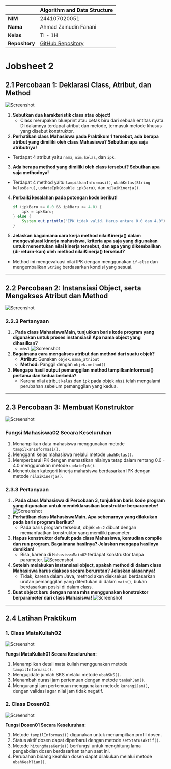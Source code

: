 |  | Algorithm and Data Structure |
|--|--|
| **NIM** |  244107020051 |
| **Nama** |  Ahmad Zainudin Fanani |
| **Kelas** | TI - 1H |
| **Repository** | [GitHub Repository](https://github.com/Ahmad-Zainudin-Fanani/ALSD_1) |

# Jobsheet 2

## 2.1 Percobaan 1: Deklarasi Class, Atribut, dan Method

![Screenshot](img/error.png)

1. **Sebutkan dua karakteristik class atau object!**
   - Class merupakan blueprint atau cetak biru dari sebuah entitas nyata. Di dalamnya terdapat atribut dan metode, termasuk metode khusus yang disebut konstruktor.
2. **Perhatikan class Mahasiswa pada Praktikum 1 tersebut, ada berapa atribut yang dimiliki oleh class Mahasiswa? Sebutkan apa saja atributnya!**
- Terdapat 4 atribut yaitu `nama`, `nim`, `kelas`, dan `ipk`.
3. **Ada berapa method yang dimiliki oleh class tersebut? Sebutkan apa saja methodnya!**
- Terdapat 4 method yaitu `tampilkanInformasi()`, `ubahKelas(String kelasBaru)`, `updateIpk(double ipkBaru)`, dan `nilaiKinerja()`.
4. **Perbaiki kesalahan pada potongan kode berikut!**
   ```java
   if (ipkBaru >= 0.0 && ipkBaru <= 4.0) {
       ipk = ipkBaru;
   } else {
       System.out.println("IPK tidak valid. Harus antara 0.0 dan 4.0");
   }
   ```
5. **Jelaskan bagaimana cara kerja method nilaiKinerja() dalam mengevaluasi kinerja mahasiswa, kriteria apa saja yang digunakan untuk menentukan nilai kinerja tersebut, dan apa yang dikembalikan (di-return-kan) oleh method nilaiKinerja() tersebut?**
- Method ini mengevaluasi nilai IPK dengan menggunakan `if-else` dan mengembalikan `String` berdasarkan kondisi yang sesuai.

---

## 2.2 Percobaan 2: Instansiasi Object, serta Mengakses Atribut dan Method

![Screenshot](img/2.png)

### **2.2.3 Pertanyaan**
1. **. Pada class MahasiswaMain, tunjukkan baris kode program yang digunakan untuk proses instansiasi! Apa nama object yang dihasilkan?**
   - `mhs1` ![Screenshot](img/3.png)
2. **Bagaimana cara mengakses atribut dan method dari suatu objek?**
   - **Atribut:** Gunakan `objek.nama_atribut`
   - **Method:** Panggil dengan `objek.method()`
3. **Mengapa hasil output pemanggilan method tampilkanInformasi() pertama dan kedua berbeda?**
   - Karena nilai atribut `kelas` dan `ipk` pada objek `mhs1` telah mengalami perubahan sebelum pemanggilan yang kedua.

---

## 2.3 Percobaan 3: Membuat Konstruktor

![Screenshot](img/4.png)

### **Fungsi Mahasiswa02 Secara Keseluruhan**
1. Menampilkan data mahasiswa menggunakan metode `tampilkanInformasi()`.
2. Mengganti kelas mahasiswa melalui metode `ubahKelas()`.
3. Memperbarui IPK dengan memastikan nilainya tetap dalam rentang 0.0 - 4.0 menggunakan metode `updateIpk()`.
4. Menentukan kategori kinerja mahasiswa berdasarkan IPK dengan metode `nilaiKinerja()`.

### **2.3.3 Pertanyaan**
1. **. Pada class Mahasiswa di Percobaan 3, tunjukkan baris kode program yang digunakan untuk mendeklarasikan konstruktor berparameter!**
   ![Screenshot](img/5.png)
2. **Perhatikan class MahasiswaMain. Apa sebenarnya yang dilakukan pada baris program berikut?**
   - Pada baris program tersebut, objek `mhs2` dibuat dengan memanfaatkan konstruktor yang memiliki parameter.
3. **Hapus konstruktor default pada class Mahasiswa, kemudian compile dan run program. Bagaimana hasilnya? Jelaskan mengapa hasilnya demikian!**
   - Bisa, karena di `MahasiswaMain02` terdapat konstruktor tanpa parameter. ![Screenshot](img/6.png)
4. **Setelah melakukan instansiasi object, apakah method di dalam class Mahasiswa harus diakses secara berurutan? Jelaskan alasannya!**
   - Tidak, karena dalam Java, method akan dieksekusi berdasarkan urutan pemanggilan yang ditentukan di dalam `main()`, bukan berdasarkan posisi di dalam class.
5. **Buat object baru dengan nama mhs<NamaMahasiswa> menggunakan konstruktor berparameter dari class Mahasiswa!**
   ![Screenshot](img/7.png)

---

## 2.4 Latihan Praktikum

### **1. Class MataKuliah02**
![Screenshot](img/8.png)

**Fungsi MataKuliah01 Secara Keseluruhan:**
1. Menampilkan detail mata kuliah menggunakan metode `tampilInformasi()`.
2. Mengupdate jumlah SKS melalui metode `ubahSKS()`.
3. Menambah durasi jam pertemuan dengan metode `tambahJam()`.
4. Mengurangi jam pertemuan menggunakan metode `kurangiJam()`,  dengan validasi agar nilai jam tidak negatif.

### **2. Class Dosen02**
![Screenshot](img/9.png)

**Fungsi Dosen01 Secara Keseluruhan:**
1. Metode `tampilInformasi()` digunakan untuk menampilkan profil dosen.
2. Status aktif dosen dapat diperbarui dengan metode `setStatusAktif()`.
3. Metode `hitungMasaKerja()` berfungsi untuk menghitung lama pengabdian dosen berdasarkan tahun saat ini.
4. Perubahan bidang keahlian dosen dapat dilakukan melalui metode `ubahKeahlian()`.
